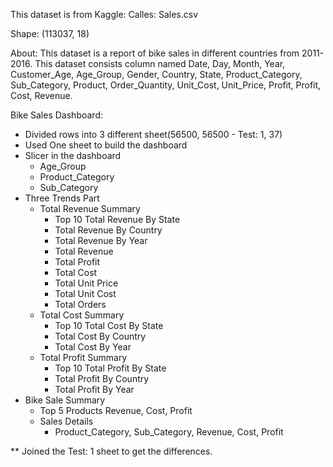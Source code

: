 This dataset is from Kaggle: Calles: Sales.csv

Shape: (113037, 18)

About: This dataset is a report of bike sales in different countries from 2011-2016. This dataset consists column named Date, Day, Month, Year, Customer_Age, Age_Group, Gender, Country, State, Product_Category, Sub_Category, Product, Order_Quantity, Unit_Cost, Unit_Price, Profit, Profit, Cost, Revenue. 

Bike Sales Dashboard:
- Divided rows into 3 different sheet(56500, 56500 - Test: 1, 37)
- Used One sheet to build the dashboard
- Slicer in the dashboard
	- Age_Group
	- Product_Category
	- Sub_Category
- Three Trends Part
	- Total Revenue Summary
		- Top 10 Total Revenue By State
		- Total Revenue By Country
		- Total Revenue By Year
		- Total Revenue
		- Total Profit
		- Total Cost
		- Total Unit Price
		- Total Unit Cost
		- Total Orders
	- Total Cost Summary
		- Top 10 Total Cost By State
		- Total Cost By Country
		- Total Cost By Year
	- Total Profit Summary
		- Top 10 Total Profit By State
		- Total Profit By Country
		- Total Profit By Year
- Bike Sale Summary
	- Top 5 Products Revenue, Cost, Profit
	- Sales Details
		- Product_Category, Sub_Category, Revenue, Cost, Profit


** Joined the Test: 1 sheet to get the differences.

